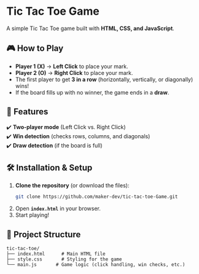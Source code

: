 # Tic Tac Toe Game  

A simple Tic Tac Toe game built with **HTML, CSS, and JavaScript**.  

## 🎮 How to Play  
- **Player 1 (X)** → **Left Click** to place your mark.  
- **Player 2 (O)** → **Right Click** to place your mark.  
- The first player to get **3 in a row** (horizontally, vertically, or diagonally) wins!  
- If the board fills up with no winner, the game ends in a **draw**.  

## 🚀 Features  
✔️ **Two-player mode** (Left Click vs. Right Click)  
✔️ **Win detection** (checks rows, columns, and diagonals)  
✔️ **Draw detection** (if the board is full)  

## 🛠️ Installation & Setup  
1. **Clone the repository** (or download the files):  
   ```bash
   git clone https://github.com/maker-dev/tic-tac-toe-Game.git
   ```
2. Open **`index.html`** in your browser.  
3. Start playing!  

## 📁 Project Structure  
```
tic-tac-toe/  
├── index.html      # Main HTML file  
├── style.css       # Styling for the game  
└── main.js       # Game logic (click handling, win checks, etc.)
```
